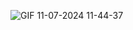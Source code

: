 ![GIF 11-07-2024 11-44-37](https://github.com/fernandamferraz/ebac_banking/assets/161902026/23aa3d9c-92cf-41f4-8bd5-641d9471e570)

